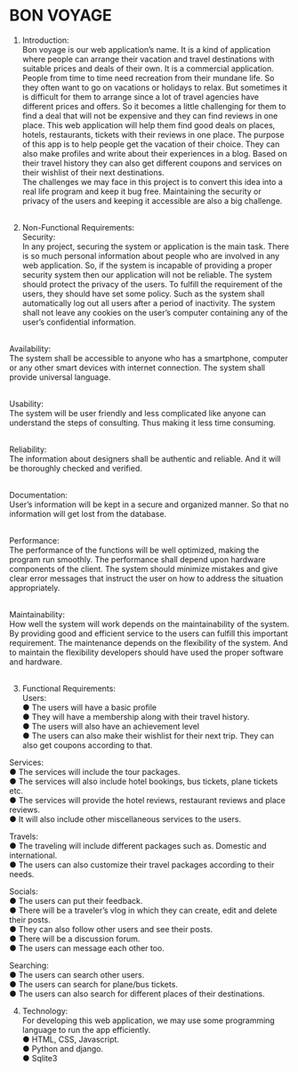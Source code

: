 # BON VOYAGE<br>
 
 
1.   Introduction:<br>
Bon voyage is our web application’s name. It is a kind of application where people can arrange their vacation and travel destinations with suitable prices and deals of their own. It is a commercial application.<br>
People from time to time need recreation from their mundane life. So they often want to go on vacations or holidays to relax. But sometimes it is difficult for them to arrange since a lot of travel agencies have different prices and offers. So it becomes a little challenging for them to find a deal that will not be expensive and they can find reviews in one place. This web application will help them find good deals on places, hotels, restaurants, tickets with their reviews in one place.
The purpose of this app is to help people get the vacation of their choice. They can also make profiles and write about their experiences in a blog. Based on their travel history they can also get different coupons and services on their wishlist of their next destinations.<br>
The challenges we may face in this project is to convert this idea into a real life program and keep it bug free. Maintaining the security or privacy of the users and keeping it accessible are also a big challenge. <br><br>
 

2.	Non-Functional Requirements:<br>
Security:<br>
In any project, securing the system or application is the main task. There is so much personal information about people who are involved in any web application. So, if the system is incapable of providing a proper security system then our application will not be reliable. The system should protect the privacy of the users. To fulfill the requirement of the users, they should have set some policy. Such as the system shall automatically log out all users after a period of inactivity. The system shall not leave any cookies on the user’s computer containing any of the user’s confidential information.<br><br>
 
Availability:<br>
The system shall be accessible to anyone who has a smartphone, computer or any other smart devices with internet connection. The system shall provide universal language.<br><br>
 
Usability:<br>
The system will be user friendly and less complicated like anyone can understand the steps of consulting. Thus making it less time consuming.<br><br>
 
Reliability:<br>
The information about designers shall be authentic and reliable. And it will be thoroughly checked and verified.<br><br>
 
Documentation:<br>
User’s information will be kept in a secure and organized manner. So that no information will get lost from the database.<br><br>
 
Performance:<br>
The performance of the functions will be well optimized, making the program run smoothly. The performance shall depend upon hardware components of the client. The system should minimize mistakes and give clear error messages that instruct the user on how to address the situation appropriately.<br><br>
 
Maintainability:<br>
How well the system will work depends on the maintainability of the system. By providing good and efficient service to the users can fulfill this important requirement. The maintenance depends on the flexibility of the system. And to maintain the flexibility developers should have used the proper software and hardware.<br><br>
 
3.    Functional Requirements: <br>
Users:<br>
●	The users will have a basic profile <br>
●	They will have a membership along with their travel history. <br>
●	The users will also have an achievement level <br>
●	The users can also make their wishlist for their next trip. They can also get coupons according to that. <br>

Services:<br>
●	The services will include the tour packages.<br>
●	The services will also include hotel bookings, bus tickets, plane tickets etc.<br>
●	The services will provide the hotel reviews, restaurant reviews and place reviews.<br>
●	It will also include other miscellaneous services to the users.<br>

Travels:<br>
●	The traveling will include different packages such as. Domestic and international.<br>
●	The users can also customize their travel packages according to their needs.<br>

Socials:<br>
●	The users can put their feedback.<br>
●	There will be a traveler’s vlog in which they can create, edit and delete their posts.<br>
●	They can also follow other users and see their posts.<br>
●	There will be a discussion forum.<br>
●	The users can message each other too.<br>

Searching:<br>
●	The users can search other users. <br>
●	The users can search for plane/bus tickets.<br>
●	The users can also search for different places of their destinations.<br>

4.    Technology:<br>
For developing this web application, we may use some programming language to run the app efficiently.<br>
●	HTML, CSS, Javascript.<br>
●	Python and django.<br>
●	Sqlite3<br>
